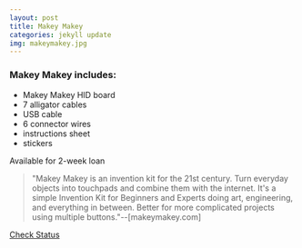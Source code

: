```yaml
---
layout: post
title: Makey Makey
categories: jekyll update
img: makeymakey.jpg
---
```

### Makey Makey includes:

- Makey Makey HID board
- 7 alligator cables
- USB cable
- 6 connector wires
- instructions sheet
- stickers

Available for 2-week loan

>"Makey Makey is an invention kit for the 21st century. Turn everyday objects into touchpads and combine them with the internet. It's a simple Invention Kit for Beginners and Experts doing art, engineering, and everything in between. Better for more complicated projects using multiple buttons."--[makeymakey.com]


<a href="https://vufind.carli.illinois.edu/vf-dpu/Record/dpu_1231700" target="_blank" class="btn btn-primary btn-lg">Check Status</a>

